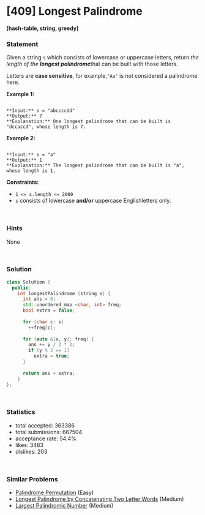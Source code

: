 # [409] Longest Palindrome

**[hash-table, string, greedy]**

### Statement

Given a string `s` which consists of lowercase or uppercase letters, return *the length of the **longest palindrome***that can be built with those letters.

Letters are **case sensitive**, for example,`"Aa"` is not considered a palindrome here.


**Example 1:**

```

**Input:** s = "abccccdd"
**Output:** 7
**Explanation:** One longest palindrome that can be built is "dccaccd", whose length is 7.

```

**Example 2:**

```

**Input:** s = "a"
**Output:** 1
**Explanation:** The longest palindrome that can be built is "a", whose length is 1.

```

**Constraints:**
* `1 <= s.length <= 2000`
* `s` consists of lowercase **and/or** uppercase Englishletters only.


<br>

### Hints

None

<br>

### Solution

```cpp
class Solution {
  public:
    int longestPalindrome (string s) {
      int ans = 0;
      std::unordered_map <char, int> freq;
      bool extra = false;
      
      for (char c: s)
        ++freq[c];
      
      for (auto &[x, y]: freq) {
        ans += y / 2 * 2;
        if (y % 2 == 1)
          extra = true;
      }
      
      return ans + extra;
    }
};
```

<br>

### Statistics

- total accepted: 363386
- total submissions: 667504
- acceptance rate: 54.4%
- likes: 3483
- dislikes: 203

<br>

### Similar Problems

- [Palindrome Permutation](https://leetcode.com/problems/palindrome-permutation) (Easy)
- [Longest Palindrome by Concatenating Two Letter Words](https://leetcode.com/problems/longest-palindrome-by-concatenating-two-letter-words) (Medium)
- [Largest Palindromic Number](https://leetcode.com/problems/largest-palindromic-number) (Medium)

